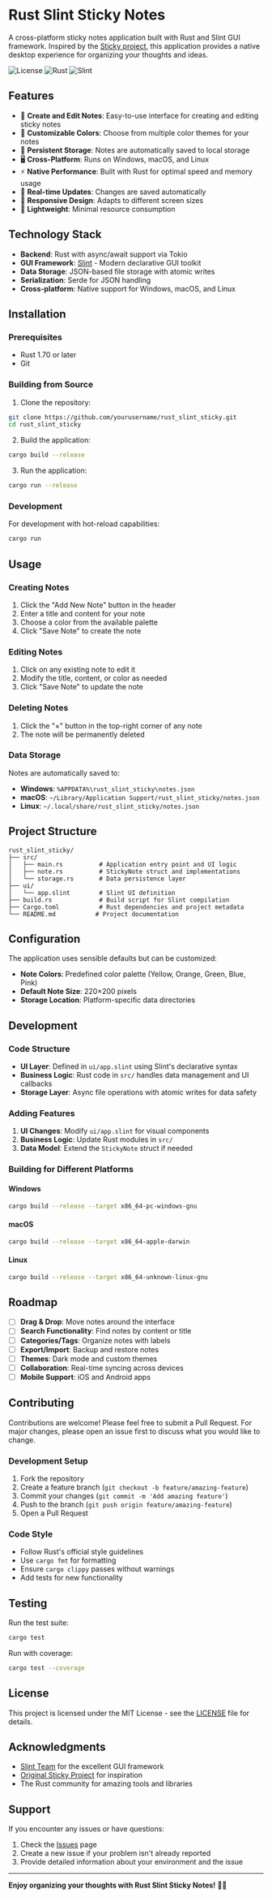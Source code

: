 # Rust Slint Sticky Notes

A cross-platform sticky notes application built with Rust and Slint GUI framework. Inspired by the [Sticky project](https://github.com/hamzasaleem2/sticky), this application provides a native desktop experience for organizing your thoughts and ideas.

![License](https://img.shields.io/badge/license-MIT-blue.svg)
![Rust](https://img.shields.io/badge/rust-1.70+-orange.svg)
![Slint](https://img.shields.io/badge/slint-1.12-green.svg)

## Features

- 📝 **Create and Edit Notes**: Easy-to-use interface for creating and editing sticky notes
- 🎨 **Customizable Colors**: Choose from multiple color themes for your notes
- 💾 **Persistent Storage**: Notes are automatically saved to local storage
- 🖥️ **Cross-Platform**: Runs on Windows, macOS, and Linux
- ⚡ **Native Performance**: Built with Rust for optimal speed and memory usage
- 🔄 **Real-time Updates**: Changes are saved automatically
- 📱 **Responsive Design**: Adapts to different screen sizes
- 🎯 **Lightweight**: Minimal resource consumption

## Technology Stack

- **Backend**: Rust with async/await support via Tokio
- **GUI Framework**: [Slint](https://slint.dev/) - Modern declarative GUI toolkit
- **Data Storage**: JSON-based file storage with atomic writes
- **Serialization**: Serde for JSON handling
- **Cross-platform**: Native support for Windows, macOS, and Linux

## Installation

### Prerequisites

- Rust 1.70 or later
- Git

### Building from Source

1. Clone the repository:
```bash
git clone https://github.com/yourusername/rust_slint_sticky.git
cd rust_slint_sticky
```

2. Build the application:
```bash
cargo build --release
```

3. Run the application:
```bash
cargo run --release
```

### Development

For development with hot-reload capabilities:

```bash
cargo run
```

## Usage

### Creating Notes

1. Click the "Add New Note" button in the header
2. Enter a title and content for your note
3. Choose a color from the available palette
4. Click "Save Note" to create the note

### Editing Notes

1. Click on any existing note to edit it
2. Modify the title, content, or color as needed
3. Click "Save Note" to update the note

### Deleting Notes

1. Click the "×" button in the top-right corner of any note
2. The note will be permanently deleted

### Data Storage

Notes are automatically saved to:
- **Windows**: `%APPDATA%\rust_slint_sticky\notes.json`
- **macOS**: `~/Library/Application Support/rust_slint_sticky/notes.json`
- **Linux**: `~/.local/share/rust_slint_sticky/notes.json`

## Project Structure

```
rust_slint_sticky/
├── src/
│   ├── main.rs          # Application entry point and UI logic
│   ├── note.rs          # StickyNote struct and implementations
│   └── storage.rs       # Data persistence layer
├── ui/
│   └── app.slint        # Slint UI definition
├── build.rs             # Build script for Slint compilation
├── Cargo.toml           # Rust dependencies and project metadata
└── README.md           # Project documentation
```

## Configuration

The application uses sensible defaults but can be customized:

- **Note Colors**: Predefined color palette (Yellow, Orange, Green, Blue, Pink)
- **Default Note Size**: 220×200 pixels
- **Storage Location**: Platform-specific data directories

## Development

### Code Structure

- **UI Layer**: Defined in `ui/app.slint` using Slint's declarative syntax
- **Business Logic**: Rust code in `src/` handles data management and UI callbacks
- **Storage Layer**: Async file operations with atomic writes for data safety

### Adding Features

1. **UI Changes**: Modify `ui/app.slint` for visual components
2. **Business Logic**: Update Rust modules in `src/`
3. **Data Model**: Extend the `StickyNote` struct if needed

### Building for Different Platforms

#### Windows
```bash
cargo build --release --target x86_64-pc-windows-gnu
```

#### macOS
```bash
cargo build --release --target x86_64-apple-darwin
```

#### Linux
```bash
cargo build --release --target x86_64-unknown-linux-gnu
```

## Roadmap

- [ ] **Drag & Drop**: Move notes around the interface
- [ ] **Search Functionality**: Find notes by content or title
- [ ] **Categories/Tags**: Organize notes with labels
- [ ] **Export/Import**: Backup and restore notes
- [ ] **Themes**: Dark mode and custom themes
- [ ] **Collaboration**: Real-time syncing across devices
- [ ] **Mobile Support**: iOS and Android apps

## Contributing

Contributions are welcome! Please feel free to submit a Pull Request. For major changes, please open an issue first to discuss what you would like to change.

### Development Setup

1. Fork the repository
2. Create a feature branch (`git checkout -b feature/amazing-feature`)
3. Commit your changes (`git commit -m 'Add amazing feature'`)
4. Push to the branch (`git push origin feature/amazing-feature`)
5. Open a Pull Request

### Code Style

- Follow Rust's official style guidelines
- Use `cargo fmt` for formatting
- Ensure `cargo clippy` passes without warnings
- Add tests for new functionality

## Testing

Run the test suite:

```bash
cargo test
```

Run with coverage:

```bash
cargo test --coverage
```

## License

This project is licensed under the MIT License - see the [LICENSE](LICENSE) file for details.

## Acknowledgments

- [Slint Team](https://slint.dev/) for the excellent GUI framework
- [Original Sticky Project](https://github.com/williamhatch/sticky) for inspiration
- The Rust community for amazing tools and libraries

## Support

If you encounter any issues or have questions:

1. Check the [Issues](https://github.com/yourusername/rust_slint_sticky/issues) page
2. Create a new issue if your problem isn't already reported
3. Provide detailed information about your environment and the issue

---

**Enjoy organizing your thoughts with Rust Slint Sticky Notes!** 📝✨ 